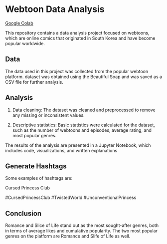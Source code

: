 
# Webtoon Data Analysis
[Google Colab](https://colab.research.google.com/drive/1ZuQJDWVcL_nS3PtsTzmcZniLKjllrzXH?usp=sharing)

This repository contains a data analysis project focused on webtoons, which are online comics that originated in South Korea and have become popular worldwide.

## Data

The data used in this project was collected from the popular webtoon platform. dataset was obtained using the Beautiful Soap and was saved as a CSV file for further analysis.

## Analysis


1. Data cleaning: The dataset was cleaned and preprocessed to remove any missing or inconsistent values.

2. Descriptive statistics: Basic statistics were calculated for the dataset, such as the number of webtoons and episodes, average rating, and most popular genres.

The results of the analysis are presented in a Jupyter Notebook, which includes code, visualizations, and written explanations


## Generate Hashtags

Some examples of hashtags are:

Cursed Princess Club

#CursedPrincessClub #TwistedWorld  #UnconventionalPrincess



## Conclusion

Romance and Slice of Life stand out as the most sought-after genres, both in terms of average likes and cumulative popularity. The two most popular genres on the platform are Romance and Slife of Life as well.
